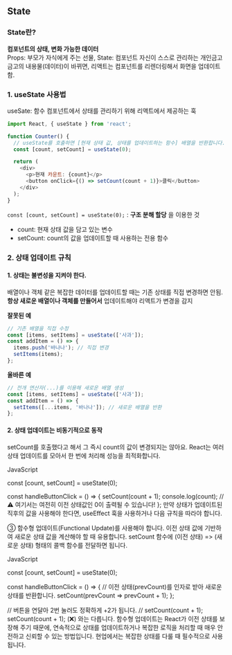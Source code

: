 ## State

### State란?
**컴포넌트의 상태, 변화 가능한 데이터** <br>
Props: 부모가 자식에게 주는 선물, State: 컴포넌트 자신이 스스로 관리하는 개인금고 <br>
금고의 내용물(데이터)이 바뀌면, 리액트는 컴포넌트를 리렌더링해서 화면을 업데이트함.

### 1. useState 사용법
useSate: 함수 컴포넌트에서 상태를 관리하기 위해 리액트에서 제공하는 훅
```js
import React, { useState } from 'react';

function Counter() {
  // useState를 호출하면 [현재 상태 값, 상태를 업데이트하는 함수] 배열을 반환합니다.
  const [count, setCount] = useState(0);

  return (
    <div>
      <p>현재 카운트: {count}</p>
      <button onClick={() => setCount(count + 1)}>클릭</button>
    </div>
  );
}
```

`const [count, setCount] = useState(0);` : **구조 분해 할당** 을 이용한 것 <br>
- count: 현재 상태 값을 담고 있는 변수
- setCount: count의 값을 업데이트할 때 사용하는 전용 함수

### 2. 상태 업데이트 규칙
#### 1. 상태는 불변성을 지켜야 한다.
배열이나 객체 같은 복잡한 데이터를 업데이트할 때는 기존 상태를 직접 변경하면 안됨. **항상 새로운 배열이나 객체를 만들어서** 업데이트해야 리액트가 변경을 감지

**잘못된 예**
```js
// 기존 배열을 직접 수정
const [items, setItems] = useState(['사과']);
const addItem = () => {
  items.push('바나나'); // 직접 변경
  setItems(items);
};
```

**올바른 예**
```js
// 전개 연산자(...)를 이용해 새로운 배열 생성
const [items, setItems] = useState(['사과']);
const addItem = () => {
  setItems([...items, '바나나']); // 새로운 배열을 반환
};
```

#### 2. 상태 업데이트는 비동기적으로 동작
setCount를 호출했다고 해서 그 즉시 count의 값이 변경되지는 않아요. React는 여러 상태 업데이트를 모아서 한 번에 처리해 성능을 최적화합니다.

JavaScript

const [count, setCount] = useState(0);

const handleButtonClick = () => {
  setCount(count + 1);
  console.log(count); // ⚠️ 여기서는 여전히 이전 상태값인 0이 출력될 수 있습니다!
};
만약 상태가 업데이트된 직후의 값을 사용해야 한다면, useEffect 훅을 사용하거나 다음 규칙을 따라야 합니다.

③ 함수형 업데이트(Functional Update)를 사용해야 합니다.
이전 상태 값에 기반하여 새로운 상태 값을 계산해야 할 때 유용합니다.
setCount 함수에 (이전 상태) => (새로운 상태) 형태의 콜백 함수를 전달하면 됩니다.

JavaScript

const [count, setCount] = useState(0);

const handleButtonClick = () => {
  // 이전 상태(prevCount)를 인자로 받아 새로운 상태를 반환합니다.
  setCount(prevCount => prevCount + 1);
};

// 버튼을 연달아 2번 눌러도 정확하게 +2가 됩니다.
// setCount(count + 1); setCount(count + 1); (❌) 와는 다릅니다.
함수형 업데이트는 React가 이전 상태를 보장해 주기 때문에, 연속적으로 상태를 업데이트하거나 복잡한 로직을 처리할 때 매우 안전하고 신뢰할 수 있는 방법입니다. 현업에서는 복잡한 상태를 다룰 때 필수적으로 사용됩니다.
